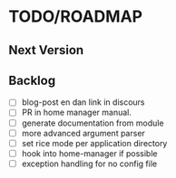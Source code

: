 # TODO/ROADMAP

## Next Version


## Backlog

- [ ] blog-post en dan link in discours
- [ ] PR in home manager manual.
- [ ] generate documentation from module
- [ ] more advanced argument parser
- [ ] set rice mode per application directory
- [ ] hook into home-manager if possible
- [ ] exception handling for no config file
